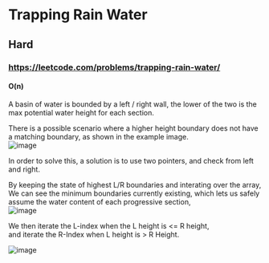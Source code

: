 # Trapping Rain Water
## Hard
### https://leetcode.com/problems/trapping-rain-water/
#### O(n)

A basin of water is bounded by a left / right wall, the lower of the two is the max potential water height for each section.  


There is a possible scenario where a higher height boundary does not have a matching boundary, as shown in the example image.  
![image](https://user-images.githubusercontent.com/70348218/221364786-0c5b25ef-4c42-43e1-8d4b-3c2493ab3558.png)

In order to solve this, a solution is to use two pointers, and check from left and right.  

By keeping the state of highest L/R boundaries and interating over the array,  
We can see the minimum boundaries currently existing, which lets us safely assume the water content of each progressive section,  
![image](https://user-images.githubusercontent.com/70348218/221364791-27279949-f5ce-46ea-a44e-808677cbe544.png)


We then iterate the L-index when the L height is <= R height,  
and iterate the R-Index when L height is > R Height.  

![image](https://user-images.githubusercontent.com/70348218/221364994-ba540cc8-47ef-4a01-ab4f-24f33baafba7.png)



